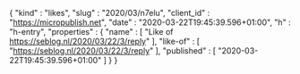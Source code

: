{
  "kind" : "likes",
  "slug" : "2020/03/n7elu",
  "client_id" : "https://micropublish.net",
  "date" : "2020-03-22T19:45:39.596+01:00",
  "h" : "h-entry",
  "properties" : {
    "name" : [ "Like of https://seblog.nl/2020/03/22/3/reply" ],
    "like-of" : [ "https://seblog.nl/2020/03/22/3/reply" ],
    "published" : [ "2020-03-22T19:45:39.596+01:00" ]
  }
}
